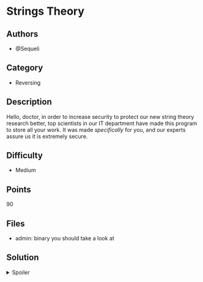 # Strings Theory

## Authors

- @Sequeli

## Category

- Reversing

## Description

Hello, doctor, in order to increase security to protect our new string theory research better,
top scientists in our IT department have made this program to store all your work.
It was made _specifically_ for you, and our experts assure us it is extremely secure.

## Difficulty

- Medium

## Points

90

## Files

- admin: binary you should take a look at

## Solution

<details>
<summary>Spoiler</summary>

### Idea

Use `strings` to find the username and password "hidden" inside the binary

### Walkthrough

_Looking at a binary can be intmidating at first, especially if you haven't worked with them before.
But I hope I put in "strings" enough times in the challenge to be a clue_

For a Tl;dr solution/walkthrough, scroll down to point 4, but I would like to go over some ways to analyse any unknown binary. When you get a random binary file, its always a good idea to run basic analysis on it:

**_Some things to try out:_**

1. `file`: to find out what type of file it is  
   running it on the binary, we get:

   ```
   admin: ELF 32-bit LSB shared object, Intel 80386, version 1 (SYSV), dynamically linked, interpreter /lib/ld-linux.so.2, for GNU/Linux 3.2.0, BuildID[sha1]=d540456874e608289134bc3c4664b11a05465935, not stripped
   ```

   It might look complicated, but the important part is: `ELF 32-bit LSB shared object`, which means its a 32-bit C program.

2. **Scan for Malware (Optional)**: _I mean, its a CTF challenge, so surely you can trust this stranger on the internet, right?_
   - Upload to virus total
   - scan with your antivirus
   - use tools like `lynis` or `rkhunter` on linux

When you're comfortable with trusting the binary (or you use a virtual machine), its time to run it.

3. **Run the Program:**

   - Since its a 32-bit binary, you might have needed the 32-bit libraries to run it. [Stack overflow help](https://stackoverflow.com/questions/49705309/cant-run-32-bit-binary-on-64-bit-debian)

   The program drops you into a login console, if you enter a random password, you can't get in.

   ```
   Welcome to the super secret admin console. Hope I don't need to remind you to keep the company's research on string theory secret
   To proceed, enter your username: sequeli
   Password: super_hackah
   Invalid password. Your mind just hasn't been the same since the electro-shock, has it??
   ```

   (Yes, that is a built-in linux insult)

4. **More Static Analysis**

   Next, you want to see if there is any data hidden inside the binary itself. The easiest way to do this is to use the `strings` program

   You should see some _totally-not-suspicious_ strings:

   ```
   > strings admin
   ...
   The_Admin
   tHis_-PaSSw0rD_iS_Super-sEcURe_I_swear
   ...
   ```

5. **Getting the flag**

   Using the strings you got in step 4 as your username and password logs you into the console and gives you the flag

   ```
   Welcome to the super secret admin console. Hope I don't need to remind you to keep the company's research on string theory secret
   To proceed, enter your username: The_Admin
   Password: tHis_-PaSSw0rD_iS_Super-sEcURe_I_swear
   Welcome back to your lab, professor: OWEEK{57R1rN95_15_N1C3_8U7_hav3-y0u_7R13d_radAR3}
   ```

6. **More ways you could have done this**

   - Since you know the console is actually a C program, you could check the _data section_ (where C programs store constants and global variables) directly using `radare`

     ```
     > rabin2 -qq -z admin
     The_Admin
     tHis_-PaSSw0rD_iS_Super-sEcURe_I_swear
     ...
     ```

   - Load up the file in a disassembler: Various options like `radare`, `binaryninja`, `cutter`, `ida` that make your life simpler by showing step 4 in a tui/gui and/or disassembling the functions to give you the flag directly

### Flag

`OWEEK{57R1rN95_15_N1C3_8U7_hav3-y0u_7R13d_radAR3}`

</details>
